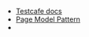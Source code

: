 - [Testcafe docs](https://devexpress.github.io/testcafe/documentation/)
- [Page Model Pattern](https://alligator.io/angular/e2e-testing-testcafe/)
- 